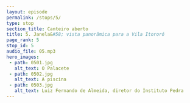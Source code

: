 ```yaml
---
layout: episode
permalink: /stops/5/
type: stop
section_title: Canteiro aberto
title: 5. Janela&#58; vista panorâmica para a Vila Itororó
page_rank: 5
stop_id: 5
audio_file: 05.mp3
hero_images:
 - path: 0501.jpg
   alt_text: O Palacete
 - path: 0502.jpg
   alt_text: A piscina
 - path: 0503.jpg
   alt_text: Luiz Fernando de Almeida, diretor do Instituto Pedra
---
```

